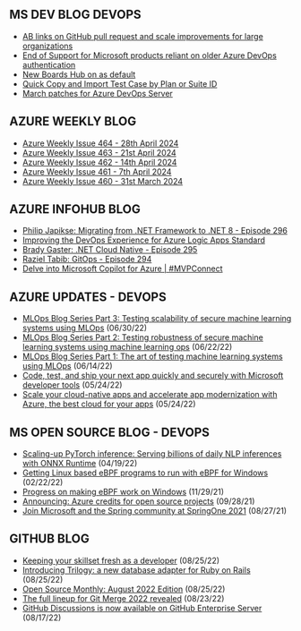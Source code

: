 ## MS DEV BLOG DEVOPS 

<!-- DEVBLOGDEVOPS:START -->
- [AB links on GitHub pull request and scale improvements for large organizations](https://devblogs.microsoft.com/devops/ab-links-on-github-pull-request-and-scale-improvements/)
- [End of Support for Microsoft products reliant on older Azure DevOps authentication](https://devblogs.microsoft.com/devops/end-of-support-for-microsoft-products-reliant-on-older-azure-devops-authentication/)
- [New Boards Hub on as default](https://devblogs.microsoft.com/devops/new-boards-hub-on-as-default/)
- [Quick Copy and Import Test Case by Plan or Suite ID](https://devblogs.microsoft.com/devops/id-search-in-azure-test-plans/)
- [March patches for Azure DevOps Server](https://devblogs.microsoft.com/devops/march-patches-for-azure-devops-server-2/)
<!-- DEVBLOGDEVOPS:END -->


## AZURE WEEKLY BLOG

<!-- AZUREWEEKLY:START -->
- [Azure Weekly Issue 464 - 28th April 2024](https://azureweekly.info/issue-464.html)
- [Azure Weekly Issue 463 - 21st April 2024](https://azureweekly.info/issue-463.html)
- [Azure Weekly Issue 462 - 14th April 2024](https://azureweekly.info/issue-462.html)
- [Azure Weekly Issue 461 - 7th April 2024](https://azureweekly.info/issue-461.html)
- [Azure Weekly Issue 460 - 31st March 2024](https://azureweekly.info/issue-460.html)
<!-- AZUREWEEKLY:END -->

## AZURE INFOHUB BLOG 

<!-- AZUREINFOHUB:START -->
- [Philip Japikse: Migrating from .NET Framework to .NET 8 - Episode 296](http://feed.azuredevops.show/philip-japikse-migrating-from-net-framework-to-net-8-episode-296)
- [Improving the DevOps Experience for Azure Logic Apps Standard](https://techcommunity.microsoft.com/t5/azure-integration-services-blog/improving-the-devops-experience-for-azure-logic-apps-standard/ba-p/4125536)
- [Brady Gaster: .NET Cloud Native - Episode 295](http://feed.azuredevops.show/brady-gaster-net-cloud-native-episode-295)
- [Raziel Tabib: GitOps - Episode 294](http://feed.azuredevops.show/raziel-tabib-gitops-episode-294)
- [Delve into Microsoft Copilot for Azure | #MVPConnect](https://www.youtube.com/watch?v=W5x_8SwTy5Y)
<!-- AZUREINFOHUB:END -->


## AZURE UPDATES - DEVOPS 

<!-- AZUREUPDATES:START -->

 - [MLOps Blog Series Part 3: Testing scalability of secure machine learning systems using MLOps](https://azure.microsoft.com/blog/mlops-blog-series-part-3-testing-scalability-of-secure-machine-learning-systems-using-mlops/) (06/30/22)
 - [MLOps Blog Series Part 2: Testing robustness of secure machine learning systems using machine learning ops](https://azure.microsoft.com/blog/mlops-blog-series-part-2-testing-robustness-of-secure-machine-learning-systems-using-machine-learning-ops/) (06/22/22)
 - [MLOps Blog Series Part 1: The art of testing machine learning systems using MLOps](https://azure.microsoft.com/blog/mlops-blog-series-part-1-the-art-of-testing-machine-learning-systems-using-mlops/) (06/14/22)
 - [Code, test, and ship your next app quickly and securely with Microsoft developer tools](https://azure.microsoft.com/blog/code-test-and-ship-your-next-app-quickly-and-securely-with-microsoft-developer-tools/) (05/24/22)
 - [Scale your cloud-native apps and accelerate app modernization with Azure, the best cloud for your apps](https://azure.microsoft.com/blog/scale-your-cloudnative-apps-and-accelerate-app-modernization-with-azure-the-best-cloud-for-your-apps/) (05/24/22)
<!-- AZUREUPDATES:END -->


## MS OPEN SOURCE BLOG - DEVOPS 

<!-- MSOPENSOURCEBLOG:START -->

 - [Scaling-up PyTorch inference: Serving billions of daily NLP inferences with ONNX Runtime](https://cloudblogs.microsoft.com/opensource/2022/04/19/scaling-up-pytorch-inference-serving-billions-of-daily-nlp-inferences-with-onnx-runtime/) (04/19/22)
 - [Getting Linux based eBPF programs to run with eBPF for Windows](https://cloudblogs.microsoft.com/opensource/2022/02/22/getting-linux-based-ebpf-programs-to-run-with-ebpf-for-windows/) (02/22/22)
 - [Progress on making eBPF work on Windows](https://cloudblogs.microsoft.com/opensource/2021/11/29/progress-on-making-ebpf-work-on-windows/) (11/29/21)
 - [Announcing: Azure credits for open source projects](https://cloudblogs.microsoft.com/opensource/2021/09/28/announcing-azure-credits-for-open-source-projects/) (09/28/21)
 - [Join Microsoft and the Spring community at SpringOne 2021](https://cloudblogs.microsoft.com/opensource/2021/08/27/join-microsoft-and-the-spring-community-at-springone-2021/) (08/27/21)
<!-- MSOPENSOURCEBLOG:END -->


## GITHUB BLOG


<!-- GITHUB:START -->

 - [Keeping your skillset fresh as a developer](https://github.blog/2022-08-25-keeping-your-skillset-fresh-as-a-developer/) (08/25/22)
 - [Introducing Trilogy: a new database adapter for Ruby on Rails](https://github.blog/2022-08-25-introducing-trilogy-a-new-database-adapter-for-ruby-on-rails/) (08/25/22)
 - [Open Source Monthly: August 2022 Edition](https://github.blog/2022-08-25-open-source-monthly-august-2022-edition/) (08/25/22)
 - [The full lineup for Git Merge 2022 revealed](https://github.blog/2022-08-23-the-full-lineup-for-git-merge-2022-revealed/) (08/23/22)
 - [GitHub Discussions is now available on GitHub Enterprise Server](https://github.blog/2022-08-17-github-discussions-is-now-available-on-github-enterprise-server/) (08/17/22)
<!-- GITHUB:END -->
